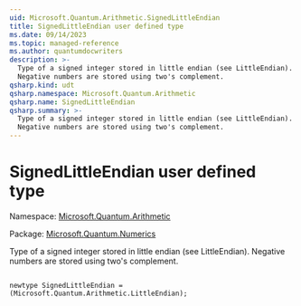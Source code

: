 ```yaml
---
uid: Microsoft.Quantum.Arithmetic.SignedLittleEndian
title: SignedLittleEndian user defined type
ms.date: 09/14/2023
ms.topic: managed-reference
ms.author: quantumdocwriters
description: >-
  Type of a signed integer stored in little endian (see LittleEndian).
  Negative numbers are stored using two's complement.
qsharp.kind: udt
qsharp.namespace: Microsoft.Quantum.Arithmetic
qsharp.name: SignedLittleEndian
qsharp.summary: >-
  Type of a signed integer stored in little endian (see LittleEndian).
  Negative numbers are stored using two's complement.
---
```


# SignedLittleEndian user defined type

Namespace: [Microsoft.Quantum.Arithmetic](xref:Microsoft.Quantum.Arithmetic)

Package: [Microsoft.Quantum.Numerics](https://nuget.org/packages/Microsoft.Quantum.Numerics)


Type of a signed integer stored in little endian (see LittleEndian).Negative numbers are stored using two's complement.

```qsharp

newtype SignedLittleEndian = (Microsoft.Quantum.Arithmetic.LittleEndian);
```

